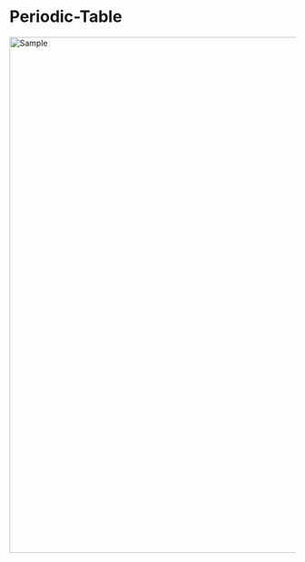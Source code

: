 # Periodic-Table
<img width="909" alt="Sample" src="https://github.com/SadhoN001/Periodic-Table/assets/131511174/d721f74f-87f2-475a-9556-e0c884911768">
